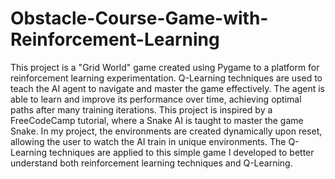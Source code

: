 # Obstacle-Course-Game-with-Reinforcement-Learning

This project is a "Grid World" game created using Pygame to a platform for reinforcement learning experimentation. Q-Learning techniques are used to teach the AI agent to navigate and master the game effectively. 
The agent is able to learn and improve its performance over time, achieving optimal paths after many training iterations. This project is inspired by a FreeCodeCamp tutorial, where a Snake AI is taught to master
the game Snake. In my project, the environments are created dynamically upon reset, allowing the user to watch the AI train in unique environments. The Q-Learning techniques are applied to this simple game I developed to better understand both reinforcement learning techniques and Q-Learning. 
